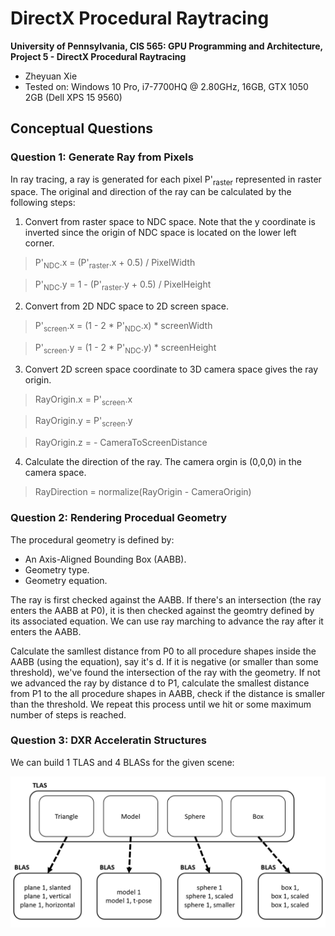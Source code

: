 # DirectX Procedural Raytracing
**University of Pennsylvania, CIS 565: GPU Programming and Architecture,
Project 5 - DirectX Procedural Raytracing**

* Zheyuan Xie
* Tested on: Windows 10 Pro, i7-7700HQ @ 2.80GHz, 16GB, GTX 1050 2GB (Dell XPS 15 9560)

## Conceptual Questions
### Question 1: Generate Ray from Pixels
In ray tracing, a ray is generated for each pixel P'<sub>raster</sub> represented in raster space. The original and direction of the ray can be calculated by the following steps:

 1. Convert from raster space to NDC space. Note that the y coordinate is inverted since the origin of NDC space is located on the lower left corner.
 
 
 > P'<sub>NDC</sub>.x = (P'<sub>raster</sub>.x + 0.5) / PixelWidth

 > P'<sub>NDC</sub>.y = 1 - (P'<sub>raster</sub>.y + 0.5) / PixelHeight

 2. Convert from 2D NDC space to 2D screen space. 

 > P'<sub>screen</sub>.x =  (1 - 2 * P'<sub>NDC</sub>.x) * screenWidth

 > P'<sub>screen</sub>.y = (1 - 2 * P'<sub>NDC</sub>.y) * screenHeight

 3. Convert 2D screen space coordinate to 3D camera space gives the ray origin.

 > RayOrigin.x = P'<sub>screen</sub>.x

 > RayOrigin.y = P'<sub>screen</sub>.y

 > RayOrigin.z = - CameraToScreenDistance

 4. Calculate the direction of the ray. The camera orgin is (0,0,0) in the camera space.

 > RayDirection = normalize(RayOrigin - CameraOrigin)

### Question 2: Rendering Procedual Geometry

The procedural geometry is defined by:
 - An Axis-Aligned Bounding Box (AABB).
 - Geometry type.
 - Geometry equation.

The ray is first checked against the AABB. If there's an intersection (the ray enters the AABB at P0), it is then checked against the geomtry defined by its associated equation. We can use ray marching to advance the ray after it enters the AABB.

Calculate the samllest distance from P0 to all procedure shapes inside the AABB (using the equation), say it's d. If it is negative (or smaller than some threshold), we've found the intersection of the ray with the geometry. If not we advanced the ray by distance d to P1, calculate the smallest distance from P1 to the all procedure shapes in AABB, check if the distance is smaller than the threshold. We repeat this process until we hit or some maximum number of steps is reached.


### Question 3: DXR Acceleratin Structures
We can build 1 TLAS and 4 BLASs for the given scene:

![](images/accelstructs.png)

